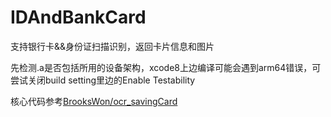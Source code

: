 # IDAndBankCard
支持银行卡&&身份证扫描识别，返回卡片信息和图片  

先检测.a是否包括所用的设备架构，xcode8上边编译可能会遇到arm64错误，可尝试关闭build setting里边的Enable Testability  

核心代码参考[BrooksWon/ocr_savingCard](https://github.com/BrooksWon/ocr_savingCard)
